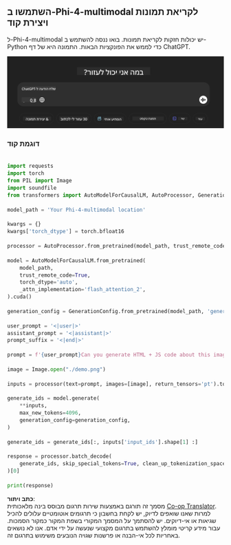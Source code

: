 <!--
CO_OP_TRANSLATOR_METADATA:
{
  "original_hash": "83b94a515637dffaea3bae99278561a6",
  "translation_date": "2025-05-09T20:04:16+00:00",
  "source_file": "md/02.Application/04.Vision/Phi4/CreateFrontend/README.md",
  "language_code": "he"
}
-->
## **השתמשו ב-Phi-4-multimodal לקריאת תמונות ויצירת קוד**

ל-Phi-4-multimodal יש יכולות חזקות לקריאת תמונות. בואו ננסה להשתמש ב-Python כדי לממש את הפונקציות הבאות. התמונה היא של דף ChatGPT.

![demo](../../../../../../../translated_images/demo.415266e14de58ca0799f56584dec6684be4bf8d78ab882a38c7a635830f445f4.he.png)

### **דוגמת קוד**



```python

import requests
import torch
from PIL import Image
import soundfile
from transformers import AutoModelForCausalLM, AutoProcessor, GenerationConfig,pipeline,AutoTokenizer

model_path = 'Your Phi-4-multimodal location'

kwargs = {}
kwargs['torch_dtype'] = torch.bfloat16

processor = AutoProcessor.from_pretrained(model_path, trust_remote_code=True)

model = AutoModelForCausalLM.from_pretrained(
    model_path,
    trust_remote_code=True,
    torch_dtype='auto',
    _attn_implementation='flash_attention_2',
).cuda()

generation_config = GenerationConfig.from_pretrained(model_path, 'generation_config.json')

user_prompt = '<|user|>'
assistant_prompt = '<|assistant|>'
prompt_suffix = '<|end|>'

prompt = f'{user_prompt}Can you generate HTML + JS code about this image <|image_1|> ? Please step by step {prompt_suffix}{assistant_prompt}'

image = Image.open("./demo.png")

inputs = processor(text=prompt, images=[image], return_tensors='pt').to('cuda:0')

generate_ids = model.generate(
    **inputs,
    max_new_tokens=4096,
    generation_config=generation_config,
)

generate_ids = generate_ids[:, inputs['input_ids'].shape[1] :]

response = processor.batch_decode(
    generate_ids, skip_special_tokens=True, clean_up_tokenization_spaces=False
)[0]

print(response)

```

**כתב ויתור**:  
מסמך זה תורגם באמצעות שירות תרגום מבוסס בינה מלאכותית [Co-op Translator](https://github.com/Azure/co-op-translator). למרות שאנו שואפים לדיוק, יש לקחת בחשבון כי תרגומים אוטומטיים עלולים להכיל שגיאות או אי-דיוקים. יש להסתמך על המסמך המקורי בשפת המקור כמקור הסמכות. עבור מידע קריטי מומלץ להשתמש בתרגום מקצועי שנעשה על ידי אדם. אנו לא נושאים באחריות לכל אי-הבנה או פרשנות שגויה הנובעים משימוש בתרגום זה.
